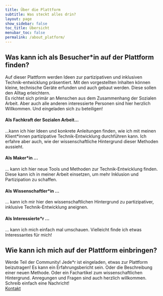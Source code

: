```yaml
---
title: Über die Plattform
subtitle: Was steckt alles drin?
layout: page
show_sidebar: false
toc_title: Übersicht
menubar_toc: false
permalink: /about_platform/
---
```

## Was kann ich als Besucher\*in auf der Plattform finden?
Auf dieser Plattform werden Ideen zur partizipativen und inklusiven Technik-entwicklung präsentiert. Mit den vorgestellten Inhalten können kleine, technische Geräte erfunden und auch gebaut werden. Diese sollen den Alltag erleichtern. <br>
Es richtet sich primär an Menschen aus dem Zusammenhang der Sozialen Arbeit. Aber auch alle anderen interessierte Personen sind hier herzlich Willkommen. Und eingeladen sich zu beteiligen!

#### Als Fachkraft der Sozialen Arbeit...
...kann ich hier Ideen und konkrete Anleitungen finden, wie ich mit meinen Klient\*innen partizipative Technik-Entwicklung durchführen kann. Ich erfahre aber auch, wie der wissenschaftliche Hintergrund dieser Methoden aussieht.

#### Als Maker\*in ...
... kann ich hier neue Tools und Methoden zur Technik-Entwicklung finden. Diese kann ich in meiner Arbeit einsetzen, um mehr Inklusion und Partizipation zu schaffen. 

#### Als Wissenschaftler\*in ...
... kann ich mir hier den wissenschaftlichen Hintergrund zu partizipativer, inklusive Technik-Entwicklung aneignen. 

#### Als Interessierte\*r ...
... kann ich mich einfach mal umschauen. Vielleicht finde ich etwas Interessantes für mich!

## Wie kann ich mich auf der Plattform einbringen?
Werde Teil der Community! Jede\*r ist eingeladen, etwas zur Plattform beizutragen! Es kann ein Erfahrungsbericht sein. Oder die Beschreibung einer neuen Methode. Oder ein Fachartikel zum wissenschaftlichen Hintergrund. Anregungen und Fragen sind auch herzlich willkommen. Schreib einfach eine Nachricht!<br>
<a href="/contact/" class="button is-primary">
Kontakt</a>
